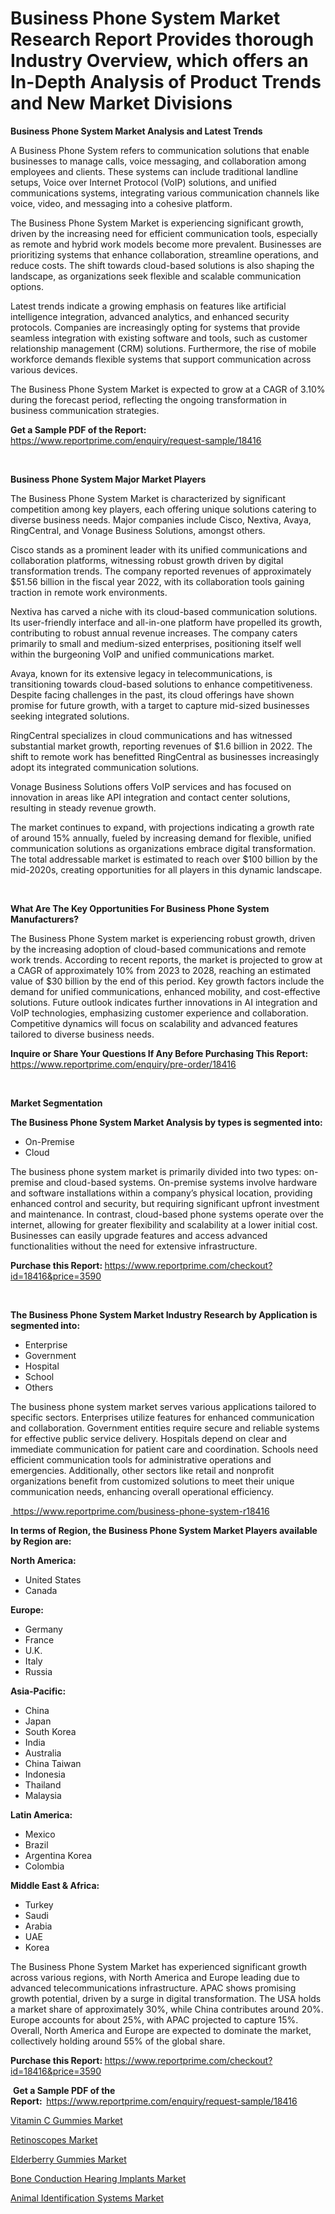 <p><h1>Business Phone System Market Research Report Provides thorough Industry Overview, which offers an In-Depth Analysis of Product Trends and New Market Divisions</h1></p><p><strong>Business Phone System Market Analysis and Latest Trends</strong></p>
<p><p>A Business Phone System refers to communication solutions that enable businesses to manage calls, voice messaging, and collaboration among employees and clients. These systems can include traditional landline setups, Voice over Internet Protocol (VoIP) solutions, and unified communications systems, integrating various communication channels like voice, video, and messaging into a cohesive platform.</p><p>The Business Phone System Market is experiencing significant growth, driven by the increasing need for efficient communication tools, especially as remote and hybrid work models become more prevalent. Businesses are prioritizing systems that enhance collaboration, streamline operations, and reduce costs. The shift towards cloud-based solutions is also shaping the landscape, as organizations seek flexible and scalable communication options.</p><p>Latest trends indicate a growing emphasis on features like artificial intelligence integration, advanced analytics, and enhanced security protocols. Companies are increasingly opting for systems that provide seamless integration with existing software and tools, such as customer relationship management (CRM) solutions. Furthermore, the rise of mobile workforce demands flexible systems that support communication across various devices.</p><p>The Business Phone System Market is expected to grow at a CAGR of 3.10% during the forecast period, reflecting the ongoing transformation in business communication strategies.</p></p>
<p><strong>Get a Sample PDF of the Report:&nbsp;</strong> <a href="https://www.reportprime.com/enquiry/request-sample/18416?utm_campaign=104&utm_medium=2&utm_source=Github&utm_content=ia&utm_term=21112024&utm_id=business-phone-system">https://www.reportprime.com/enquiry/request-sample/18416</a></p>
<p>&nbsp;</p>
<p><strong>Business Phone System Major Market Players</strong></p>
<p><p>The Business Phone System Market is characterized by significant competition among key players, each offering unique solutions catering to diverse business needs. Major companies include Cisco, Nextiva, Avaya, RingCentral, and Vonage Business Solutions, amongst others. </p><p>Cisco stands as a prominent leader with its unified communications and collaboration platforms, witnessing robust growth driven by digital transformation trends. The company reported revenues of approximately $51.56 billion in the fiscal year 2022, with its collaboration tools gaining traction in remote work environments.</p><p>Nextiva has carved a niche with its cloud-based communication solutions. Its user-friendly interface and all-in-one platform have propelled its growth, contributing to robust annual revenue increases. The company caters primarily to small and medium-sized enterprises, positioning itself well within the burgeoning VoIP and unified communications market.</p><p>Avaya, known for its extensive legacy in telecommunications, is transitioning towards cloud-based solutions to enhance competitiveness. Despite facing challenges in the past, its cloud offerings have shown promise for future growth, with a target to capture mid-sized businesses seeking integrated solutions.</p><p>RingCentral specializes in cloud communications and has witnessed substantial market growth, reporting revenues of $1.6 billion in 2022. The shift to remote work has benefitted RingCentral as businesses increasingly adopt its integrated communication solutions.</p><p>Vonage Business Solutions offers VoIP services and has focused on innovation in areas like API integration and contact center solutions, resulting in steady revenue growth. </p><p>The market continues to expand, with projections indicating a growth rate of around 15% annually, fueled by increasing demand for flexible, unified communication solutions as organizations embrace digital transformation. The total addressable market is estimated to reach over $100 billion by the mid-2020s, creating opportunities for all players in this dynamic landscape.</p></p>
<p>&nbsp;</p>
<p><strong>What Are The Key Opportunities For Business Phone System Manufacturers?</strong></p>
<p><p>The Business Phone System market is experiencing robust growth, driven by the increasing adoption of cloud-based communications and remote work trends. According to recent reports, the market is projected to grow at a CAGR of approximately 10% from 2023 to 2028, reaching an estimated value of $30 billion by the end of this period. Key growth factors include the demand for unified communications, enhanced mobility, and cost-effective solutions. Future outlook indicates further innovations in AI integration and VoIP technologies, emphasizing customer experience and collaboration. Competitive dynamics will focus on scalability and advanced features tailored to diverse business needs.</p></p>
<p><strong>Inquire or Share Your Questions If Any Before Purchasing This Report:</strong> <a href="https://www.reportprime.com/enquiry/pre-order/18416?utm_campaign=104&utm_medium=2&utm_source=Github&utm_content=ia&utm_term=21112024&utm_id=business-phone-system">https://www.reportprime.com/enquiry/pre-order/18416</a></p>
<p>&nbsp;</p>
<p><strong>Market Segmentation</strong></p>
<p><strong>The Business Phone System Market Analysis by types is segmented into:</strong></p>
<p><ul><li>On-Premise</li><li>Cloud</li></ul></p>
<p><p>The business phone system market is primarily divided into two types: on-premise and cloud-based systems. On-premise systems involve hardware and software installations within a company’s physical location, providing enhanced control and security, but requiring significant upfront investment and maintenance. In contrast, cloud-based phone systems operate over the internet, allowing for greater flexibility and scalability at a lower initial cost. Businesses can easily upgrade features and access advanced functionalities without the need for extensive infrastructure.</p></p>
<p><strong>Purchase this Report:&nbsp;</strong><a href="https://www.reportprime.com/checkout?id=18416&price=3590&utm_campaign=104&utm_medium=2&utm_source=Github&utm_content=ia&utm_term=21112024&utm_id=business-phone-system">https://www.reportprime.com/checkout?id=18416&price=3590</a></p>
<p>&nbsp;</p>
<p><strong>The Business Phone System Market Industry Research by Application is segmented into:</strong></p>
<p><ul><li>Enterprise</li><li>Government</li><li>Hospital</li><li>School</li><li>Others</li></ul></p>
<p><p>The business phone system market serves various applications tailored to specific sectors. Enterprises utilize features for enhanced communication and collaboration. Government entities require secure and reliable systems for effective public service delivery. Hospitals depend on clear and immediate communication for patient care and coordination. Schools need efficient communication tools for administrative operations and emergencies. Additionally, other sectors like retail and nonprofit organizations benefit from customized solutions to meet their unique communication needs, enhancing overall operational efficiency.</p></p>
<p><a href="https://www.reportprime.com/business-phone-system-r18416?utm_campaign=104&utm_medium=2&utm_source=Github&utm_content=ia&utm_term=21112024&utm_id=business-phone-system">&nbsp;https://www.reportprime.com/business-phone-system-r18416</a></p>
<p><strong>In terms of Region, the Business Phone System Market Players available by Region are:</strong></p>
<p>
    <p> <strong> North America: </strong>
        <ul>
            <li>United States</li>
            <li>Canada</li>
        </ul>
        </p> 
    <p> <strong> Europe: </strong>
        <ul>
            <li>Germany</li>
            <li>France</li>
            <li>U.K.</li>
            <li>Italy</li>
            <li>Russia</li>
        </ul>
        </p> 
    <p> <strong> Asia-Pacific: </strong>
        <ul>
            <li>China</li>
            <li>Japan</li>
            <li>South Korea</li>
            <li>India</li>
            <li>Australia</li>
            <li>China Taiwan</li>
            <li>Indonesia</li>
            <li>Thailand</li>
            <li>Malaysia</li>
        </ul>
        </p> 
    <p> <strong> Latin America: </strong>
        <ul>
            <li>Mexico</li>
            <li>Brazil</li>
            <li>Argentina Korea</li>
            <li>Colombia</li>
        </ul>
        </p> 
    <p> <strong> Middle East & Africa: </strong>
        <ul>
            <li>Turkey</li>
            <li>Saudi</li>
            <li>Arabia</li>
            <li>UAE</li>
            <li>Korea</li>
        </ul>
    </p>
    </p>
<p><p>The Business Phone System Market has experienced significant growth across various regions, with North America and Europe leading due to advanced telecommunications infrastructure. APAC shows promising growth potential, driven by a surge in digital transformation. The USA holds a market share of approximately 30%, while China contributes around 20%. Europe accounts for about 25%, with APAC projected to capture 15%. Overall, North America and Europe are expected to dominate the market, collectively holding around 55% of the global share.</p></p>
<p><strong>Purchase this Report: </strong><a href="https://www.reportprime.com/checkout?id=18416&price=3590&utm_campaign=104&utm_medium=2&utm_source=Github&utm_content=ia&utm_term=21112024&utm_id=business-phone-system">https://www.reportprime.com/checkout?id=18416&price=3590</a></p>
<p>&nbsp;<strong>Get a Sample PDF of the Report:&nbsp;&nbsp;</strong><a href="https://www.reportprime.com/enquiry/request-sample/18416?utm_campaign=104&utm_medium=2&utm_source=Github&utm_content=ia&utm_term=21112024&utm_id=business-phone-system">https://www.reportprime.com/enquiry/request-sample/18416</a></p>
<p><strong></strong></p>
<p><p><a href="https://issuu.com/reportprime-2/docs/vitamin-c-gummies-market-size-2030._05d28d62468a08?utm_campaign=104&utm_medium=2&utm_source=Github&utm_content=ia&utm_term=21112024&utm_id=business-phone-system">Vitamin C Gummies Market</a></p><p><a href="https://www.linkedin.com/pulse/retinoscopes-research-report-industry-development-estimated-cagr-ko8be?utm_campaign=104&utm_medium=2&utm_source=Github&utm_content=ia&utm_term=21112024&utm_id=business-phone-system">Retinoscopes Market</a></p><p><a href="https://issuu.com/reportprime-2/docs/elderberry-gummies-market-size-2030_032ed937e86f39?utm_campaign=104&utm_medium=2&utm_source=Github&utm_content=ia&utm_term=21112024&utm_id=business-phone-system">Elderberry Gummies Market</a></p><p><a href="https://www.linkedin.com/pulse/analyzing-bone-conduction-hearing-implants-market-size-revenue-emnwe?utm_campaign=104&utm_medium=2&utm_source=Github&utm_content=ia&utm_term=21112024&utm_id=business-phone-system">Bone Conduction Hearing Implants Market</a></p><p><a href="https://www.linkedin.com/pulse/projected-growth-animal-identification-systems-market-bzhwe?utm_campaign=104&utm_medium=2&utm_source=Github&utm_content=ia&utm_term=21112024&utm_id=business-phone-system">Animal Identification Systems Market</a></p></p>